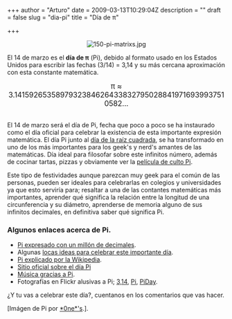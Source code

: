 +++
author = "Arturo"
date = 2009-03-13T10:29:04Z
description = ""
draft = false
slug = "dia-pi"
title = "Día de π"

+++

<p align="center"><img src="http://geeksan.com/wp-content/uploads/import/150-pi-matrixs.jpg" alt="150-pi-matrixs.jpg" /></p>

<p>El 14 de marzo es el <strong>día de π</strong> (Pi), debido al formato usado en los Estados Unidos para escribir las fechas (3/14) = 3,14 y su más cercana aproximación con esta constante matemática.</p>

<div align="center"><big>π ≈ 3.14159265358979323846264338327950288419716939937510582...</big></div><br />

<p>El 14 de marzo será el día de Pi, fecha que poco a poco se ha instaurado como el día oficial para celebrar la existencia de esta importante expresión matemática. El día Pi junto al <a href="http://geeksan.com/ciencia/3309-raiz-cuadrada.htm">día de la raíz cuadrada</a>, se ha transformado en uno de los más importantes para los geek's y nerd's amantes de las matemáticas. Día ideal para filosofar sobre este infinitos número, además de cocinar tartas, pizzas y obviamente ver la <a href="http://geek.cl/wp-content/uploads/2009/03/Pi_%28pel%C3%ADcula%29">película de culto Pi</a>.</p>

<p>Este tipo de festividades aunque parezcan muy geek para el común de las personas, pueden ser ideales para celebrarlas en colegios y universidades ya que esto serviría para; resaltar a una de las contantes matemáticas más importantes, aprender qué significa la relación entre la longitud de una circunferencia y su diámetro, aprenderse de memoria alguno de sus infinitos decimales, en definitiva saber qué significa Pi.</p>

<h3>Algunos enlaces acerca de Pi.</h3>

<ul>
<li><a href="http://geek.cl/wp-content/uploads/2009/03/index314.html">Pi expresado con un millón de decimales</a>.</li>

<li>Algunas  <a href="http://geek.cl/wp-content/uploads/2009/03/ViewEntry.aspx?Id=7623">locas ideas para celebrar este importante día</a>.</li>

<li><a href="http://geek.cl/wp-content/uploads/2009/03/N%C3%BAmero_%CF%80">Pi explicado por la Wikipedia</a>.</li>

<li><a href="http://geek.cl/wp-content/uploads/2009/03/www.piday.org">Sitio oficial sobre el día Pi</a></li>

<li><a href="http://cactusdigital.net/pi-generador-musica">Música gracias a Pi</a>.</li>

<li>Fotografías en Flickr alusivas a Pi; <a href="http://geek.cl/wp-content/uploads/2009/03/314">3,14</a>, <a href="http://geek.cl/wp-content/uploads/2009/03/pi">Pi</a>, <a href="http://geek.cl/wp-content/uploads/2009/03/piday">PiDay</a>.</li>
</ul>

<p>¿Y tu vas a celebrar este día?, cuentanos en los comentarios que vas hacer.</p>

<p>[Imágen de Pi por <a href="http://geek.cl/wp-content/uploads/2009/03/fabulous0ne">*0ne*'s</a>.].</p>
